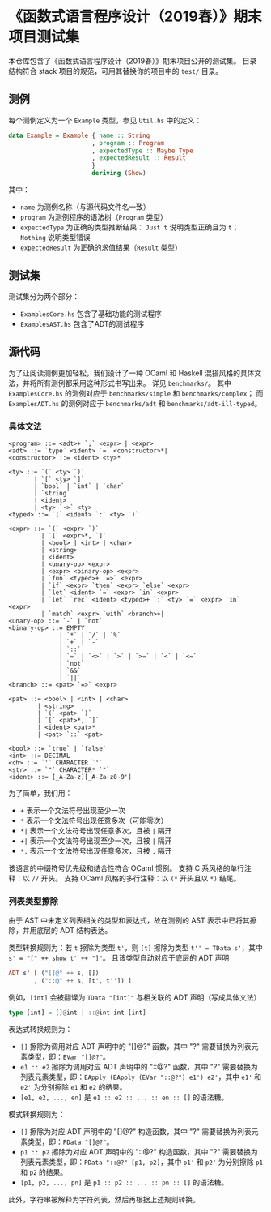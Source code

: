 # 《函数式语言程序设计（2019春）》期末项目测试集

本仓库包含了《函数式语言程序设计（2019春）》期末项目公开的测试集。
目录结构符合 stack 项目的规范，可用其替换你的项目中的 `test/` 目录。

## 测例

每个测例定义为一个 `Example` 类型，参见 `Util.hs` 中的定义：

```haskell
data Example = Example { name :: String
                       , program :: Program
                       , expectedType :: Maybe Type
                       , expectedResult :: Result
                       }
                       deriving (Show)
```

其中：

- `name` 为测例名称（与源代码文件名一致）
- `program` 为测例程序的语法树（`Program` 类型）
- `expectedType` 为正确的类型推断结果： `Just t` 说明类型正确且为 `t`；`Nothing` 说明类型错误
- `expectedResult` 为正确的求值结果（`Result` 类型）

## 测试集

测试集分为两个部分：

- `ExamplesCore.hs` 包含了基础功能的测试程序
- `ExamplesAST.hs` 包含了ADT的测试程序

## 源代码

为了让阅读测例更加轻松，我们设计了一种 OCaml 和 Haskell 混搭风格的具体文法，并将所有测例都采用这种形式书写出来。
详见 `benchmarks/`。
其中 `ExamplesCore.hs` 的测例对应于 `benchmarks/simple` 和 `benchmarks/complex`；
而 `ExamplesADT.hs` 的测例对应于 `benchmarks/adt` 和 `benchmarks/adt-ill-typed`。

### 具体文法

```grammar
<program> ::= <adt>+ `;` <expr> | <expr>
<adt> ::= `type` <ident> `=` <constructor>*|
<constructor> ::= <ident> <ty>*

<ty> ::= `(` <ty> `)`
       | `[` <ty> `]`
       | `bool` | `int` | `char`
       | `string`
       | <ident>
       | <ty> `->` <ty>
<typed> ::= `(` <ident> `:` <ty> `)`

<expr> ::= `(` <expr> `)`
         | `[` <expr>*, `]`
         | <bool> | <int> | <char>
         | <string>
         | <ident>
         | <unary-op> <expr>
         | <expr> <binary-op> <expr>
         | `fun` <typed>+ `=>` <expr>
         | `if` <expr> `then` <expr> `else` <expr>
         | `let` <ident> `=` <expr> `in` <expr>
         | `let` `rec` <ident> <typed>+ `:` <ty> `=` <expr> `in` <expr>
         | `match` <expr> `with` <branch>+|
<unary-op> ::= `-` | `not`
<binary-op> ::= EMPTY
              | `*` | `/` | `%`
              | `+` | `-`
              | `::`
              | `=` | `<>` | `>` | `>=` | `<` | `<=`
              | `not`
              | `&&`
              | `||`
<branch> ::= <pat> `=>` <expr>

<pat> ::= <bool> | <int> | <char>
        | <string>
        | `(` <pat> `)`
        | `[` <pat>*, `]`
        | <ident> <pat>*
        | <pat> `::` <pat>

<bool> ::= `true` | `false`
<int> ::= DECIMAL
<ch> ::= `'` CHARACTER `'`
<str> ::= `"` CHARACTER* `"`
<ident> ::= [_A-Za-z][_A-Za-z0-9']
```

为了简单，我们用：

- `+` 表示一个文法符号出现至少一次
- `*` 表示一个文法符号出现任意多次（可能零次）
- `*|` 表示一个文法符号出现任意多次，且被 `|` 隔开
- `+|` 表示一个文法符号出现至少一次，且被 `|` 隔开
- `*,` 表示一个文法符号出现任意多次，且被 `,` 隔开

该语言的中缀符号优先级和结合性符合 OCaml 惯例。
支持 C 系风格的单行注释：以 `//` 开头。
支持 OCaml 风格的多行注释：以 `(*` 开头且以 `*)` 结尾。

### 列表类型擦除

由于 AST 中未定义列表相关的类型和表达式，故在测例的 AST 表示中已将其擦除，并用底层的 ADT 结构表达。

类型转换规则为：若 `t` 擦除为类型 `t'`，则 `[t]` 擦除为类型 `t'' = TData s'`，其中 `s' = "[" ++ show t' ++ "]"`。
且该类型自动对应于底层的 ADT 声明

```haskell
ADT s' [ ("[]@" ++ s, [])
       , ("::@" ++ s, [t', t'']) ]
```

例如，`[int]` 会被翻译为 `TData "[int]"` 与相关联的 ADT 声明（写成具体文法）

```haskell
type [int] = []@int | ::@int int [int]
```

表达式转换规则为：

- `[]` 擦除为调用对应 ADT 声明中的 "[]@?" 函数，其中 "?" 需要替换为列表元素类型，即：`EVar "[]@?"`。
- `e1 :: e2` 擦除为调用对应 ADT 声明中的 "::@?" 函数，其中 "?" 需要替换为列表元素类型，即：`EApply (EApply (EVar "::@?") e1') e2'`，其中 `e1'` 和 `e2'` 为分别擦除 `e1` 和 `e2` 的结果。
- `[e1, e2, ..., en]` 是 `e1 :: e2 :: ... :: en :: []` 的语法糖。

模式转换规则为：

- `[]` 擦除为对应 ADT 声明中的 "[]@?" 构造函数，其中 "?" 需要替换为列表元素类型，即：`PData "[]@?"`。
- `p1 :: p2` 擦除为对应 ADT 声明中的 "::@?" 构造函数，其中 "?" 需要替换为列表元素类型，即：`PData "::@?" [p1, p2]`，其中 `p1'` 和 `p2'` 为分别擦除 `p1` 和 `p2` 的结果。
- `[p1, p2, ..., pn]` 是 `p1 :: p2 :: ... :: pn :: []` 的语法糖。

此外，字符串被解释为字符列表，然后再根据上述规则转换。
